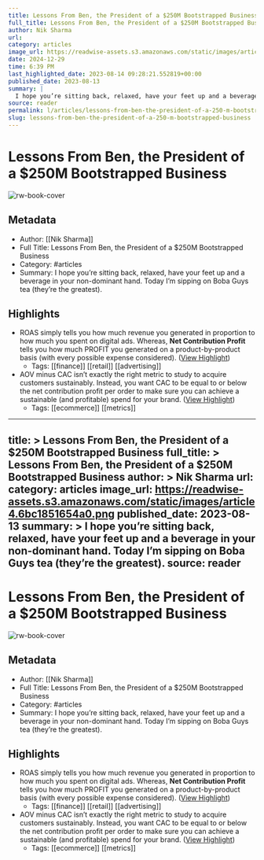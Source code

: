 ```yaml
---
title: Lessons From Ben, the President of a $250M Bootstrapped Business
full_title: Lessons From Ben, the President of a $250M Bootstrapped Business
author: Nik Sharma
url: 
category: articles
image_url: https://readwise-assets.s3.amazonaws.com/static/images/article4.6bc1851654a0.png
date: 2024-12-29
time: 6:39 PM
last_highlighted_date: 2023-08-14 09:28:21.552819+00:00
published_date: 2023-08-13
summary: |
  I hope you’re sitting back, relaxed, have your feet up and a beverage in your non-dominant hand. Today I’m sipping on Boba Guys tea (they’re the greatest).
source: reader
permalink: l/articles/lessons-from-ben-the-president-of-a-250-m-bootstrapped-business
slug: lessons-from-ben-the-president-of-a-250-m-bootstrapped-business
---
```

# Lessons From Ben, the President of a $250M Bootstrapped Business

![rw-book-cover](https://readwise-assets.s3.amazonaws.com/static/images/article4.6bc1851654a0.png)

## Metadata
- Author: [[Nik Sharma]]
- Full Title: Lessons From Ben, the President of a $250M Bootstrapped Business
- Category: #articles
- Summary: I hope you’re sitting back, relaxed, have your feet up and a beverage in your non-dominant hand. Today I’m sipping on Boba Guys tea (they’re the greatest).

## Highlights
- ROAS simply tells you how much revenue you generated in proportion to how much you spent on digital ads. Whereas, **Net Contribution Profit** tells you how much PROFIT you generated on a product-by-product basis (with every possible expense considered). ([View Highlight](https://read.readwise.io/read/01h7snyb2rn0d3j9cmvmke1m5d))
    - Tags: [[finance]] [[retail]] [[advertising]] 
- AOV minus CAC isn’t exactly the right metric to study to acquire customers sustainably. Instead, you want CAC to be equal to or below the net contribution profit per order to make sure you can achieve a sustainable (and profitable) spend for your brand. ([View Highlight](https://read.readwise.io/read/01h7snzywnxn6r951b5sg8qh8r))
    - Tags: [[ecommerce]] [[metrics]] 


---
title: >
  Lessons From Ben, the President of a $250M Bootstrapped Business
full_title: >
  Lessons From Ben, the President of a $250M Bootstrapped Business
author: >
  Nik Sharma
url: 
category: articles
image_url: https://readwise-assets.s3.amazonaws.com/static/images/article4.6bc1851654a0.png
published_date: 2023-08-13
summary: >
  I hope you’re sitting back, relaxed, have your feet up and a beverage in your non-dominant hand. Today I’m sipping on Boba Guys tea (they’re the greatest).
source: reader
---
# Lessons From Ben, the President of a $250M Bootstrapped Business

![rw-book-cover](https://readwise-assets.s3.amazonaws.com/static/images/article4.6bc1851654a0.png)

## Metadata
- Author: [[Nik Sharma]]
- Full Title: Lessons From Ben, the President of a $250M Bootstrapped Business
- Category: #articles
- Summary: I hope you’re sitting back, relaxed, have your feet up and a beverage in your non-dominant hand. Today I’m sipping on Boba Guys tea (they’re the greatest).

## Highlights
- ROAS simply tells you how much revenue you generated in proportion to how much you spent on digital ads. Whereas, **Net Contribution Profit** tells you how much PROFIT you generated on a product-by-product basis (with every possible expense considered). ([View Highlight](https://read.readwise.io/read/01h7snyb2rn0d3j9cmvmke1m5d))
    - Tags: [[finance]] [[retail]] [[advertising]] 
- AOV minus CAC isn’t exactly the right metric to study to acquire customers sustainably. Instead, you want CAC to be equal to or below the net contribution profit per order to make sure you can achieve a sustainable (and profitable) spend for your brand. ([View Highlight](https://read.readwise.io/read/01h7snzywnxn6r951b5sg8qh8r))
    - Tags: [[ecommerce]] [[metrics]] 


